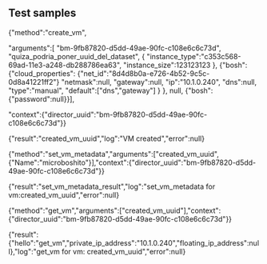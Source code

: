 ## Test samples

{"method":"create_vm",

"arguments":[
	"bm-9fb87820-d5dd-49ae-90fc-c108e6c6c73d",
	"quiza_podria_poner_uuid_del_dataset",
	{	"instance_type":"c353c568-69ad-11e3-a248-db288786ea63",
		"instance_size":123123123
	},
	{"bosh":
		{"cloud_properties":
			{"net_id":"8d4d8b0a-e726-4b52-9c5c-0d8a41221ff2"}
			"netmask":null,
			"gateway":null,
			"ip":"10.1.0.240",
			"dns":null,
			"type":"manual",
			"default":["dns","gateway"]
		}
	},
	null,
	{"bosh":{"password":null}}],

"context":{"director_uuid":"bm-9fb87820-d5dd-49ae-90fc-c108e6c6c73d"}}

{"result":"created_vm_uuid","log":"VM created","error":null}



{"method":"set_vm_metadata","arguments":["created_vm_uuid",{"Name":"microboshito"}],"context":{"director_uuid":"bm-9fb87820-d5dd-49ae-90fc-c108e6c6c73d"}}

{"result":"set_vm_metadata_result","log":"set_vm_metadata for vm:created_vm_uuid","error":null}




{"method":"get_vm","arguments":["created_vm_uuid"],"context":{"director_uuid":"bm-9fb87820-d5dd-49ae-90fc-c108e6c6c73d"}}

{"result":{"hello":"get_vm","private_ip_address":"10.1.0.240","floating_ip_address":null},"log":"get_vm for vm: created_vm_uuid","error":null}
